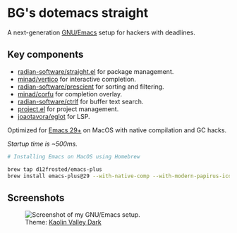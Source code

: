 # BG's dotemacs straight

A next-generation [GNU/Emacs](https://www.gnu.org/software/emacs/) setup for hackers with deadlines.

## Key components

* [radian-software/straight.el](https://github.com/radian-software/straight.el) for package management.
* [minad/vertico](https://github.com/minad/vertico) for interactive completion.
* [radian-software/prescient](https://github.com/radian-software/prescient.el) for sorting and filtering.
* [minad/corfu](https://github.com/minad/corfu) for completion overlay.
* [radian-software/ctrlf](https://github.com/radian-software/ctrlf) for buffer text search.
* [project.el](https://github.com/emacs-mirror/emacs/blob/master/lisp/progmodes/project.el) for project management.
* [joaotavora/eglot](https://github.com/joaotavora/eglot) for LSP.

Optimized for [Emacs 29+](https://github.com/d12frosted/emacs-plus) on MacOS with native compilation and GC hacks.

*Startup time is ~500ms.*

```bash
# Installing Emacs on MacOS using Homebrew

brew tap d12frosted/emacs-plus
brew install emacs-plus@29 --with-native-comp --with-modern-papirus-icon
```

## Screenshots

<p>
    <figure>
        <img src="/screenshots/pic1.png" alt="Screenshot of my GNU/Emacs setup." title="GNU/Emacs" />
        <figcaption>Theme: <a href="https://github.com/ogdenwebb/emacs-kaolin-themes">Kaolin Valley Dark</a></figcaption>
    </figure>
</p>
